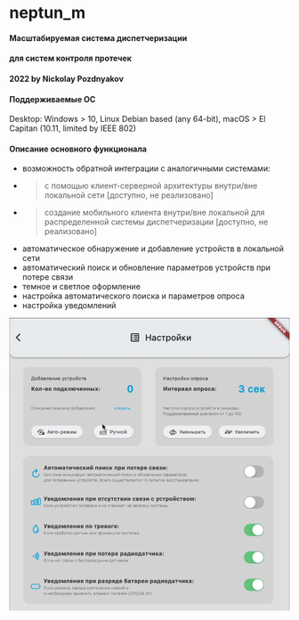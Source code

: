 # neptun_m

#### Масштабируемая система диспетчеризации
#### для систем контроля протечек
####    2022 by Nickolay Pozdnyakov 

#### Поддерживаемые ОС
Desktop: Windows > 10, Linux Debian based (any 64-bit), macOS > El Capitan (10.11, limited by IEEE 802)

#### Описание основного функционала
- возможность обратной интеграции с аналогичными системами:
- > с помощью клиент-серверной архитектуры внутри/вне локальной сети [доступно, не реализовано]
- > создание мобильного клиента внутри/вне локальной для распределенной системы диспетчеризации [доступно, не реализовано]
- автоматическое обнаружение и добавление устройств в локальной сети
- автоматический поиск и обновление параметров устройств при потере связи
- темное и светлое оформление
- настройка автоматического поиска и параметров опроса
- настройка уведомлений

![Screenshots](https://github.com/nickolasdzemian/res/blob/main/blobs/disp_sample.png)
